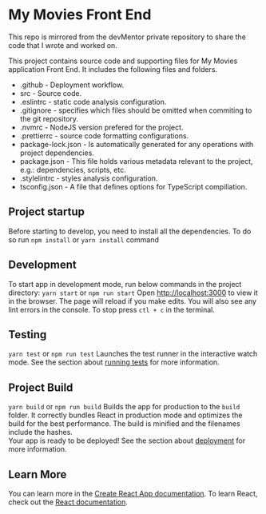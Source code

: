 # My Movies Front End

This repo is mirrored from the devMentor private repository to share the code that I wrote and worked on.

This project contains source code and supporting files for My Movies application Front End. It includes the following files and folders.

- .github - Deployment workflow.
- src - Source code.
- .eslintrc - static code analysis configuration.
- .gitignore - specifies which files should be omitted when commiting to the git repository.
- .nvmrc - NodeJS version prefered for the project.
- .prettierrc - source code formatting configurations.
- package-lock.json - Is automatically generated for any operations with project dependencies.
- package.json - This file holds various metadata relevant to the project, e.g.: dependencies, scripts, etc.
- .stylelintrc - styles analysis configuration.
- tsconfig.json - A file that defines options for TypeScript compiliation.


## Project startup

Before starting to develop, you need to install all the dependencies. To do so run `npm install` or `yarn install` command


## Development

To start app in development mode, run below commands in the project directory:
```yarn start``` or ```npm run start```
Open [http://localhost:3000](http://localhost:3000) to view it in the browser.
The page will reload if you make edits.
You will also see any lint errors in the console.
To stop press `ctl + c` in the terminal.



## Testing

```yarn test``` or ```npm run test``` Launches the test runner in the interactive watch mode.
See the section about [running tests](https://facebook.github.io/create-react-app/docs/running-tests) for more information.

## Project Build
```yarn build``` or ```npm run build``` Builds the app for production to the `build` folder.
It correctly bundles React in production mode and optimizes the build for the best performance.
The build is minified and the filenames include the hashes.\
Your app is ready to be deployed!
See the section about [deployment](https://facebook.github.io/create-react-app/docs/deployment) for more information.

## Learn More
You can learn more in the [Create React App documentation](https://facebook.github.io/create-react-app/docs/getting-started).
To learn React, check out the [React documentation](https://reactjs.org/).
